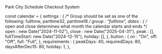 Park City Schedule Checkout System

const calendar = {
    settings : {
        /* Group should be set as one of the following: fulltime, parttime32, parttime18 */
        group : "fulltime",
        dates : {
            /* open and close determines what month the calendar starts and ends */
            open : new Date("2024-11-02"),
            close : new Date("2025-04-31"),
            peak : [],
            fullTimeStart: new Date("2024-12-15"),
            holiday: [],
        },
        button : {
            on : "On",
            off: "Off",
            full: "Full",
        },
        requirements : {
            peakDays: 40,
            requiredDays: 80,
            daysAfterDec15: 80,
            holiday: 1,
        },
